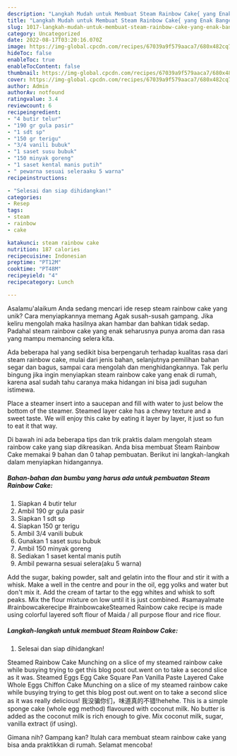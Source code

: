 ```yaml
---
description: "Langkah Mudah untuk Membuat Steam Rainbow Cake{ yang Enak Banget"
title: "Langkah Mudah untuk Membuat Steam Rainbow Cake{ yang Enak Banget"
slug: 1017-langkah-mudah-untuk-membuat-steam-rainbow-cake-yang-enak-banget
category: Uncategorized
date: 2022-08-17T03:20:16.070Z
image: https://img-global.cpcdn.com/recipes/67039a9f579aaca7/680x482cq70/steam-rainbow-cake-foto-resep-utama.jpg
hideToc: false
enableToc: true
enableTocContent: false
thumbnail: https://img-global.cpcdn.com/recipes/67039a9f579aaca7/680x482cq70/steam-rainbow-cake-foto-resep-utama.jpg
cover: https://img-global.cpcdn.com/recipes/67039a9f579aaca7/680x482cq70/steam-rainbow-cake-foto-resep-utama.jpg
author: Admin
authorAv: notfound
ratingvalue: 3.4
reviewcount: 6
recipeingredient:
- "4 butir telur"
- "190 gr gula pasir"
- "1 sdt sp"
- "150 gr terigu"
- "3/4 vanili bubuk"
- "1 saset susu bubuk"
- "150 minyak goreng"
- "1 saset kental manis putih"
- " pewarna sesuai seleraaku 5 warna"
recipeinstructions:

- "Selesai dan siap dihidangkan!"
categories:
- Resep
tags:
- steam
- rainbow
- cake

katakunci: steam rainbow cake 
nutrition: 187 calories
recipecuisine: Indonesian
preptime: "PT12M"
cooktime: "PT48M"
recipeyield: "4"
recipecategory: Lunch

---
```



Asalamu'alaikum Anda sedang mencari ide resep steam rainbow cake yang unik? Cara menyiapkannya memang Agak susah-susah gampang. Jika keliru mengolah maka hasilnya akan hambar dan bahkan tidak sedap. Padahal steam rainbow cake yang enak seharusnya punya aroma dan rasa yang mampu memancing selera kita.


Ada beberapa hal yang sedikit bisa berpengaruh terhadap kualitas rasa dari steam rainbow cake, mulai dari jenis bahan, selanjutnya pemilihan bahan segar dan bagus, sampai cara mengolah dan menghidangkannya. Tak perlu bingung jika ingin menyiapkan steam rainbow cake yang enak di rumah, karena asal sudah tahu caranya maka hidangan ini bisa jadi suguhan istimewa.

Place a steamer insert into a saucepan and fill with water to just below the bottom of the steamer. Steamed layer cake has a chewy texture and a sweet taste. We will enjoy this cake by eating it layer by layer, it just so fun to eat it that way.


Di bawah ini ada beberapa tips dan trik praktis dalam mengolah steam rainbow cake yang siap dikreasikan. Anda bisa membuat Steam Rainbow Cake memakai 9 bahan dan 0 tahap pembuatan. Berikut ini langkah-langkah dalam menyiapkan hidangannya.

<!--inarticleads1-->

##### Bahan-bahan dan bumbu yang harus ada untuk pembuatan Steam Rainbow Cake:

1. Siapkan 4 butir telur
1. Ambil 190 gr gula pasir
1. Siapkan 1 sdt sp
1. Siapkan 150 gr terigu
1. Ambil 3/4 vanili bubuk
1. Gunakan 1 saset susu bubuk
1. Ambil 150 minyak goreng
1. Sediakan 1 saset kental manis putih
1. Ambil  pewarna sesuai selera(aku 5 warna)


Add the sugar, baking powder, salt and gelatin into the flour and stir it with a whisk. Make a well in the centre and pour in the oil, egg yolks and water but don&#39;t mix it. Add the cream of tartar to the egg whites and whisk to soft peaks. Mix the flour mixture on low until it is just combined. #samayalmate #rainbowcakerecipe #rainbowcakeSteamed Rainbow cake recipe is made using colorful layered soft flour of Maida / all purpose flour and rice flour. 

<!--inarticleads2-->

##### Langkah-langkah untuk membuat Steam Rainbow Cake:


1. Selesai dan siap dihidangkan!

Steamed Rainbow Cake Munching on a slice of my steamed rainbow cake while busying trying to get this blog post out.went on to take a second slice as it was. Steamed Eggs Egg Cake Square Pan Vanilla Paste Layered Cake Whole Eggs Chiffon Cake Munching on a slice of my steamed rainbow cake while busying trying to get this blog post out.went on to take a second slice as it was really delicious! 我没骗你们，味道真的不错!hehehe. This is a simple sponge cake (whole egg method) flavoured with coconut milk. No butter is added as the coconut milk is rich enough to give. Mix coconut milk, sugar, vanilla extract (if using). 

Gimana nih? Gampang kan? Itulah cara membuat steam rainbow cake yang bisa anda praktikkan di rumah. Selamat mencoba!
